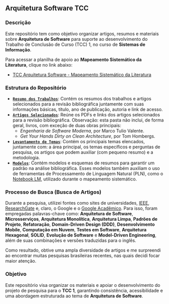 ## Arquitetura Software TCC

### Descrição

Este repositório tem como objetivo organizar artigos, resumos e materiais sobre **Arquitetura de Software** para suporte ao desenvolvimento do Trabalho de Conclusão de Curso (TCC) 1, no curso de **Sistemas de Informação**. 

Para acessar a planilha de apoio ao **Mapeamento Sistemático da Literatura**, clique no link abaixo:  
- [TCC Arquitetura Software - Mapeamento Sistemático da Literatura](https://docs.google.com/spreadsheets/d/1oJdboTGCDKN3o72Yl5ZZBHIG5BIt0nicnBLRz9cp_Jg/edit?gid=0#gid=0)

### Estrutura do Repositório

- **[`Resumo dos Trabalhos`](https://github.com/diogomasc/Arquitetura_Software_TCC/tree/main/Docs/Mapeamento_Sistematico)**: Contém os resumos dos trabalhos e artigos selecionados para a revisão bibliográfica juntamente com suas informações básicas, título, ano de publicação, autoria e link de acesso.
- **[`Artigos Selecionados`](https://github.com/diogomasc/Arquitetura_Software_TCC/tree/main/Docs/Artigos_Selecionados)**: Reúne os PDFs e links dos artigos selecionados para a revisão bibliográfica. Observação: esta pasta não inclui, de forma geral, livros, com exceção de duas obras principais:
  - *Engenharia de Software Moderna*, por Marco Tulio Valente.
  - *Get Your Hands Dirty on Clean Architecture*, por Tom Hombergs.
- **[`Levantamento de Temas`](https://github.com/diogomasc/Arquitetura_Software_TCC/tree/main/Docs/Levantamento_de_Temas)**: Contém os principais temas elencados, juntamente com: a área principal, os temas específicos e perguntas de pesquisa, os artigos que podem auxiliar (com pequeno resumo) e a metodologia.
- **[`Modelos`](https://github.com/diogomasc/Arquitetura_Software_TCC/tree/main/Docs/Modelos_para_Resumo)**: Contém modelos e esquemas de resumos para garantir um padrão na análise bibliográfica. Esses modelos também auxiliam o uso de ferramentas de Processamento de Linguagem Natural (PLN), como o [Notebook LM](https://notebooklm.google.com/), utilizado durante o mapeamento sistemático.

### Processo de Busca (Busca de Artigos)

Durante a pesquisa, utilizei fontes como sites de universidades, [IEEE](https://www.ieee.org), [ResearchGate](https://www.researchgate.net) e, claro, o Google e o [Google Acadêmico](https://scholar.google.com). Para isso, foram empregadas palavras-chave como: **Arquitetura de Software**, **Microsserviços**, **Arquitetura Monolítica**, **Arquitetura Limpa**, **Padrões de Projeto**, **Refatoração**, **Domain-Driven Design (DDD)**, **Desenvolvimento Mobile**, **Computação em Nuvem**, **Testes em Software**, **Arquitetura Hexagonal**, **SOLID**, **Evolução de Software** e **Model-Driven Engineering**, além de suas combinações e versões traduzidas para o inglês.

Como resultado, obtive uma ampla diversidade de artigos e me surpreendi ao encontrar muitas pesquisas brasileiras recentes, nas quais decidi focar maior atenção.

### Objetivo

Este repositório visa organizar os materiais e apoiar o desenvolvimento do projeto de pesquisa para o **TCC 1**, garantindo consistência, acessibilidade e uma abordagem estruturada ao tema de **Arquitetura de Software**.

